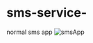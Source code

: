 # sms-service-
normal sms app 
![smsApp](https://user-images.githubusercontent.com/82675874/175280437-26122f5e-6d5b-4d06-b370-82c12f2a3738.png)
